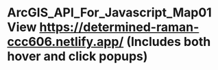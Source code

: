# ArcGIS_API_For_Javascript_Map01 View https://determined-raman-ccc606.netlify.app/ (Includes both hover and click popups)
